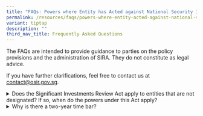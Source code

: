 ```yaml
---
title: "FAQs: Powers where Entity has Acted against National Security Interests"
permalink: /resources/faqs/powers-where-entity-acted-against-national-security-interests/
variant: tiptap
description: ""
third_nav_title: Frequently Asked Questions
---
```

<p>The FAQs are intended to provide guidance to parties on the policy provisions
and the administration of SIRA. They do not constitute as legal advice.</p>
<p>If you have further clarifications, feel free to contact us at <a href="mailto:contact@osir.gov.sg" rel="noopener noreferrer nofollow" target="_blank">contact@osir.gov.sg</a>.</p>
<p></p>
<div data-type="detailGroup" class="isomer-accordion isomer-accordion-white">
<details class="isomer-details">
<summary>Does the Significant Investments Review Act apply to entities that are
not designated? If so, when do the powers under this Act apply?</summary>
<div data-type="detailsContent" class="isomer-details-content">
<p>The Significant Investments Review Act(SIRA) applies to entities that
are not designated, but only when the following two criteria are met:</p>
<ul>
<li>
<p>The entity has acted against Singapore’s national security interests;
and&nbsp;</p>
</li>
<li>
<p>There has been a transaction which resulted in changes to the entity’s
ownership or control within the two years prior to the above-mentioned
action by the entity against our national security interests.&nbsp;</p>
</li>
</ul>
<p></p>
<p>Currently, there are already existing laws to deal with egregious acts
against national security. For example, under the <a href="/resources/other-legislation/irda" rel="noopener noreferrer nofollow" target="_blank">Insolvency, Restructuring and Dissolution Act</a>,
the Court may order the winding up of a company if it is being used against
Singapore’s national security.&nbsp; However, winding up an entity could
affect the continued provisioning of its functions, and may not be the
desired outcome.</p>
<p></p>
<p>The powers under SIRA provide an alternative approach to winding up the
company.&nbsp;</p>
<p></p>
<p>Following the review of the transaction, a range of directions may be
issued, such as directing the transacting party to transfer or dispose
of his equity interest in the entity or directing the entity to restrict
disclosure of confidential information to any person.</p>
</div>
</details>
<details class="isomer-details">
<summary>Why is there a two-year time bar?</summary>
<div data-type="detailsContent" class="isomer-details-content">
<p>The two-year time bar seeks to strike a balance between providing a sufficient
runway to commence a review under the Significant Investments Review Act
if a national security incident occurs after an ownership or control transaction
has occurred, while giving investors certainty as to when transactions
would no longer be subject to such powers.</p>
<p></p>
<p>This does not prevent actions which may be brought under separate legislation,
such as the <a href="/resources/other-legislation/irda/" rel="noopener noreferrer nofollow" target="_blank">Insolvency, Restructuring &amp; Dissolution Act</a>.</p>
</div>
</details>
</div>
<p></p>
<p></p>
<p></p>
<p></p>